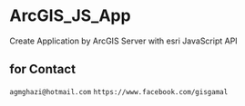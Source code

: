 # ArcGIS_JS_App
Create Application by ArcGIS Server with esri JavaScript API

## for Contact

``
agmghazi@hotmail.com
``
``
https://www.facebook.com/gisgamal
``


